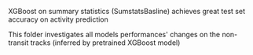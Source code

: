 XGBoost on summary statistics (SumstatsBasline) achieves great test set accuracy on activity prediction

This folder investigates all models performances' changes on the non-transit tracks (inferred by pretrained XGBoost model)